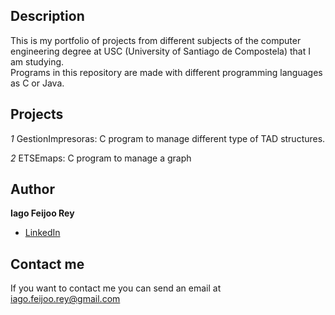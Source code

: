 ## Description

This is my portfolio of projects from different subjects of the computer engineering degree at USC (University of Santiago de Compostela) that I am studying.  
Programs in this repository are made with different programming languages as C or Java.

## Projects
*1* GestionImpresoras: C program to manage different type of TAD structures.  

*2* ETSEmaps: C program to manage a graph 

## Author
**Iago Feijoo Rey**

* [LinkedIn](www.linkedin.com/in/iagofeijoorey)

## Contact me
If you want to contact me you can send an email at iago.feijoo.rey@gmail.com
